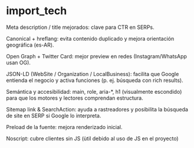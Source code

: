 # import_tech

Meta description / title mejorados: clave para CTR en SERPs.

Canonical + hreflang: evita contenido duplicado y mejora orientación geográfica (es-AR).

Open Graph + Twitter Card: mejor preview en redes (Instagram/WhatsApp usan OG).

JSON-LD (WebSite / Organization / LocalBusiness): facilita que Google entienda el negocio y activa funciones (p. ej. búsqueda con rich results).

Semántica y accesibilidad: main, role, aria-*, h1 (visualmente escondido) para que los motores y lectores comprendan estructura.

Sitemap link & SearchAction: ayuda a rastreadores y posibilita la búsqueda de site en SERP si Google lo interpreta.

Preload de la fuente: mejora renderizado inicial.

Noscript: cubre clientes sin JS (ùtil debido al uso de JS en el proyecto)
